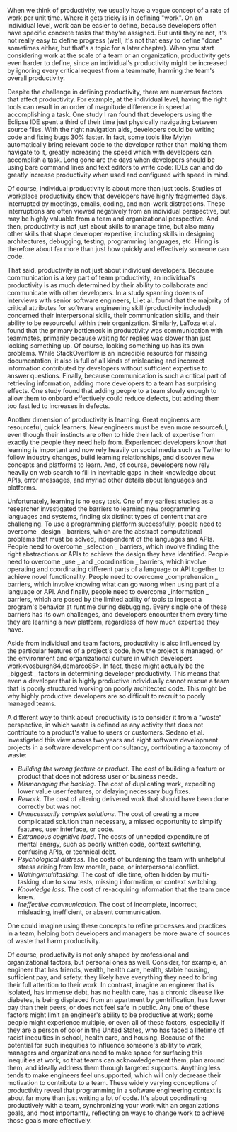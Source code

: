 When we think of productivity, we usually have a vague concept of a rate of work per unit time. Where it gets tricky is in defining "work". On an individual level, work can be easier to define, because developers often have specific concrete tasks that they're assigned. But until they're not, it's not really easy to define progress (well, it's not that easy to define "done" sometimes either, but that's a topic for a later chapter). When you start considering work at the scale of a team or an organization, productivity gets even harder to define, since an individual's productivity might be increased by ignoring every critical request from a teammate, harming the team's overall productivity.

Despite the challenge in defining productivity, there are numerous factors that affect productivity. For example, at the individual level, having the right tools can result in an order of magnitude difference in speed at accomplishing a task.  One study I ran found that developers using the Eclipse IDE spent a third of their time just physically navigating between source files<ko05>. With the right navigation aids, developers could be writing code and fixing bugs 30% faster. In fact, some tools like Mylyn automatically bring relevant code to the developer rather than making them navigate to it, greatly increasing the speed which with developers can accomplish a task<kersten06>. Long gone are the days when developers should be using bare command lines and text editors to write code: IDEs can and do greatly increase productivity when used and configured with speed in mind.

Of course, individual productivity is about more than just tools. Studies of workplace productivity show that developers have highly fragmented days, interrupted by meetings, emails, coding, and non-work distractions<meyer17>. These interruptions are often viewed negatively from an individual perspective<northrup16>, but may be highly valuable from a team and organizational perspective. And then, productivity is not just about skills to manage time, but also many other skills that shape developer expertise, including skills in designing architectures, debugging, testing, programming languages, etc.<baltes18> Hiring is therefore about far more than just how quickly and effectively someone can code<bartram16>.

That said, productivity is not just about individual developers. Because communication is a key part of team productivity, an individual's productivity is as much determined by their ability to collaborate and communicate with other developers. In a study spanning dozens of interviews with senior software engineers, Li et al. found that the majority of critical attributes for software engineering skill (productivity included) concerned their interpersonal skills, their communication skills, and their ability to be resourceful within their organization<li15>. Similarly, LaToza et al. found that the primary bottleneck in productivity was communication with teammates, primarily because waiting for replies was slower than just looking something up<latoza06>. Of course, looking something up has its own problems. While StackOverflow is an incredible resource for missing documentation<mamykina11>, it also is full of all kinds of misleading and incorrect information contributed by developers without sufficient expertise to answer questions<barua14>. Finally, because communication is such a critical part of retrieving information, adding more developers to a team has surprising effects. One study found that adding people to a team slowly enough to allow them to onboard effectively could reduce defects, but adding them too fast led to increases in defects<meneely11>. 

Another dimension of productivity is learning. Great engineers are resourceful, quick learners<li15>. New engineers must be even more resourceful, even though their instincts are often to hide their lack of expertise from exactly the people they need help from<begel08>. Experienced developers know that learning is important and now rely heavily on social media such as Twitter to follow industry changes, build learning relationships, and discover new concepts and platforms to learn<singer14>. And, of course, developers now rely heavily on web search to fill in inevitable gaps in their knowledge about APIs, error messages, and myriad other details about languages and platforms<xia17>. 

Unfortunately, learning is no easy task. One of my earliest studies as a researcher investigated the barriers to learning new programming languages and systems, finding six distinct types of content that are challenging<ko04>. To use a programming platform successfully, people need to overcome  _design _ barriers, which are the abstract computational problems that must be solved, independent of the languages and APIs. People need to overcome  _selection _ barriers, which involve finding the right abstractions or APIs to achieve the design they have identified. People need to overcome  _use _ and  _coordination _ barriers, which involve operating and coordinating different parts of a language or API together to achieve novel functionality. People need to overcome  _comprehension _ barriers, which involve knowing what can go wrong when using part of a language or API. And finally, people need to overcome  _information _ barriers, which are posed by the limited ability of tools to inspect a program's behavior at runtime during debugging. Every single one of these barriers has its own challenges, and developers encounter them every time they are learning a new platform, regardless of how much expertise they have. 

Aside from individual and team factors, productivity is also influenced by the particular features of a project's code, how the project is managed, or the environment and organizational culture in which developers work<vosburgh84,demarco85>. In fact, these might actually be the  _biggest _ factors in determining developer productivity. This means that even a developer that is highly productive individually cannot rescue a team that is poorly structured working on poorly architected code. This might be why highly productive developers are so difficult to recruit to poorly managed teams. 

A different way to think about productivity is to consider it from a "waste" perspective, in which waste is defined as any activity that does not contribute to a product's value to users or customers. Sedano et al. investigated this view across two years and eight software development projects in a software development consultancy<sedano17>, contributing a taxonomy of waste: 
		
* *Building the wrong feature or product*. The cost of building a feature or product that does not address user or business needs.
* *Mismanaging the backlog*. The cost of duplicating work, expediting lower value user features, or delaying necessary bug fixes.
* *Rework*. The cost of altering delivered work that should have been done correctly but was not.
* *Unnecessarily complex solutions*. The cost of creating a more complicated solution than necessary, a missed opportunity to simplify features, user interface, or code.
* *Extraneous cognitive load*. The costs of unneeded expenditure of mental energy, such as poorly written code, context switching, confusing APIs, or technical debt. 
* *Psychological distress*. The costs of burdening the team with unhelpful stress arising from low morale, pace, or interpersonal conflict.
* *Waiting/multitasking*. The cost of idle time, often hidden by multi-tasking, due to slow tests, missing information, or context switching.
* *Knowledge loss*. The cost of re-acquiring information that the team once knew.
* *Ineffective communication*. The cost of incomplete, incorrect, misleading, inefficient, or absent communication.
		
One could imagine using these concepts to refine processes and practices in a team, helping both developers and managers be more aware of sources of waste that harm productivity. 

Of course, productivity is not only shaped by professional and organizational factors, but personal ones as well. Consider, for example, an engineer that has friends, wealth, health care, health, stable housing, sufficient pay, and safety: they likely have everything they need to bring their full attention to their work. In contrast, imagine an engineer that is isolated, has immense debt, has no health care, has a chronic disease like diabetes, is being displaced from an apartment by gentrification, has lower pay than their peers, or does not feel safe in public. Any one of these factors might limit an engineer's ability to be productive at work; some people might experience multiple, or even all of these factors, especially if they are a person of color in the United States, who has faced a lifetime of racist inequities in school, health care, and housing. Because of the potential for such inequities to influence someone's ability to work, managers and organizations need to make space for surfacing this inequities at work, so that teams can acknowledgement them, plan around them, and ideally address them through targeted supports. Anything less tends to make engineers feel unsupported, which will only decrease their motivation to contribute to a team.  These widely varying conceptions of productivity reveal that programming in a software engineering context is about far more than just writing a lot of code. It's about coordinating productively with a team, synchronizing your work with an organizations goals, and most importantly, reflecting on ways to change work to achieve those goals more effectively.